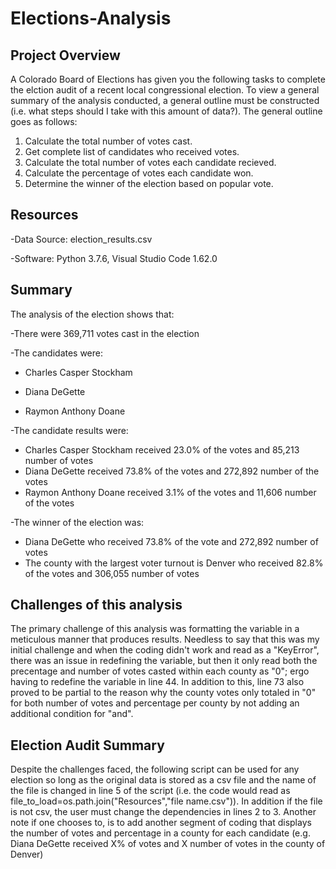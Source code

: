 # Elections-Analysis

## Project Overview
A Colorado Board of Elections has given you the following tasks to complete the elction audit of a recent local congressional election. To view a general summary of the analysis conducted, a general outline must be constructed (i.e. what steps should I take with this amount of data?). The general outline goes as follows:

1. Calculate the total number of votes cast.
2. Get complete list of candidates who received votes.
3. Calculate the total number of votes each candidate recieved.
4. Calculate the percentage of votes each candidate won.
5. Determine the winner of the election based on popular vote.

## Resources
-Data Source: election_results.csv

-Software: Python 3.7.6, Visual Studio Code 1.62.0

## Summary
The analysis of the election shows that:

-There were 369,711 votes cast in the election

-The candidates were:

  - Charles Casper Stockham
  
  - Diana DeGette
  
  - Raymon Anthony Doane

-The candidate results were:

  - Charles Casper Stockham received 23.0% of the votes and 85,213 number of votes
  - Diana DeGette received 73.8% of the votes and 272,892 number of the votes 
  - Raymon Anthony Doane received 3.1% of the votes and 11,606 number of the votes
 
 -The winner of the election was:
  - Diana DeGette who received 73.8% of the vote and 272,892 number of votes
 - The county with the largest voter turnout is Denver who received 82.8% of the votes and 306,055 number of votes

## Challenges of this analysis
The primary challenge of this analysis was formatting the variable in a meticulous manner that produces results. Needless to say that this was my initial challenge and when the coding didn't work and read as a "KeyError", there was an issue in redefining the variable, but then it only read both the precentage and number of votes casted within each county as "0"; ergo having to redefine the variable in line 44. In addition to this, line 73 also proved to be partial to the reason why the county votes only totaled in "0" for both number of votes and percentage per county by not adding an additional condition for "and".

## Election Audit Summary
Despite the challenges faced, the following script can be used for any election so long as the original data is stored as a csv file and the name of the file is changed in line 5 of the script (i.e. the code would read as file_to_load=os.path.join("Resources","file name.csv")). In addition if the file is not csv, the user must change the dependencies in lines 2 to 3. Another note if one chooses to, is to add another segment of coding that displays the number of votes and percentage in a county for each candidate (e.g. Diana DeGette received X% of votes and X number of votes in the county of Denver)
